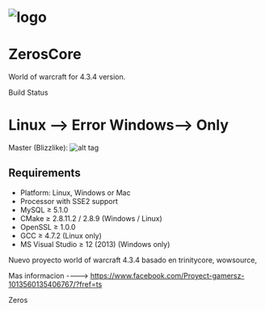 # ![logo](https://pmt-origin-cn.battle.net//products/2210049231000005780/E3AF08D3827052C40155DB5256384360074C2855.jpg)

ZerosCore 
========

World of warcraft for 4.3.4 version.

Build Status

Linux --> Error
Windows--> Only
========

Master (Blizzlike): ![alt tag](http://i.imgur.com/5VgVP3D.png)

## Requirements
+ Platform: Linux, Windows or Mac
+ Processor with SSE2 support
+ MySQL ≥ 5.1.0
+ CMake ≥ 2.8.11.2 / 2.8.9 (Windows / Linux)
+ OpenSSL ≥ 1.0.0
+ GCC ≥ 4.7.2 (Linux only)
+ MS Visual Studio ≥ 12 (2013)  (Windows only)

Nuevo proyecto world of warcraft 4.3.4 basado en trinitycore, wowsource,

Mas informacion ----> https://www.facebook.com/Proyect-gamersz-1013560135406767/?fref=ts
 
 Zeros
 
 